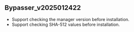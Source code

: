 ## Bypasser_v2025012422

- Support checking the manager version before installation. 
- Support checking SHA-512 values before installation. 

